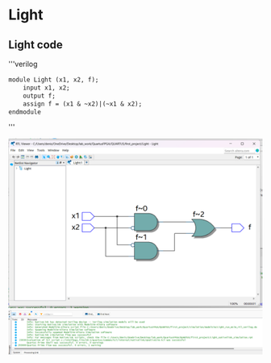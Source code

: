 # Light
## Light code

'''verilog

    module Light (x1, x2, f);
        input x1, x2;
        output f;
        assign f = (x1 & ~x2)|(~x1 & x2);
    endmodule

'''

<img src="./light.png" alt="Схема тиратрона" width="600" />

<img src="./light_compile.png" alt="Схема тиратрона" width="600" />